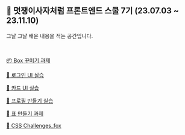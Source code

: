## 🦁 멋쟁이사자처럼 프론트엔드 스쿨 7기 (23.07.03 ~ 23.11.10)

그날 그날 배운 내용을 적는 공간입니다.

<br/>

[📦 
Box 꾸미기 과제](https://cocorig.github.io/likelion-Frontend/230707/box/)

[🎫  로그인 UI 실습](https://cocorig.github.io/likelion-Frontend/230711/login/)

[🌇  카드 UI 실습](https://cocorig.github.io/likelion-Frontend/230712/figma/card-ui/)

[🪪 프로필 만들기 실습](https://cocorig.github.io/likelion-Frontend/230714/profile/)

[ 🔖 표 만들기 과제](https://cocorig.github.io/likelion-Frontend/230713/table.html)

[🚩 CSS Challenges_fox](https://cocorig.github.io/likelion-Frontend/challenges/)
